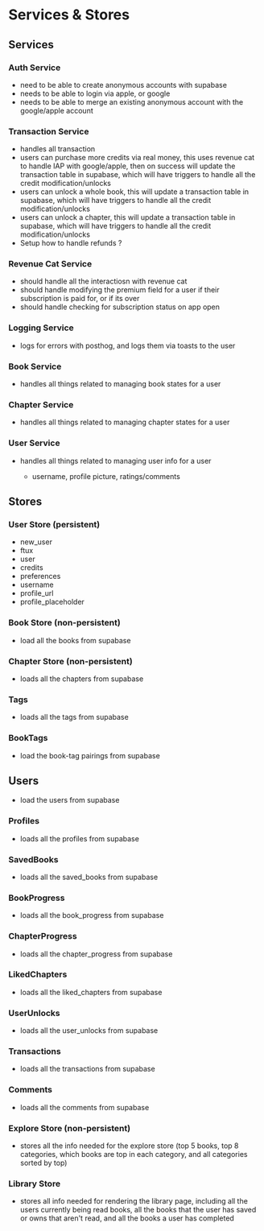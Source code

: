 # Services & Stores

## Services

### Auth Service

- need to be able to create anonymous accounts with supabase
- needs to be able to login via apple, or google
- needs to be able to merge an existing anonymous account with the google/apple account

### Transaction Service

- handles all transaction
- users can purchase more credits via real money, this uses revenue cat to handle IAP with google/apple, then on success will update the transaction table in supabase, which will have triggers to handle all the credit modification/unlocks
- users can unlock a whole book, this will update a transaction table in supabase, which will have triggers to handle all the credit modification/unlocks
- users can unlock a chapter, this will update a transaction table in supabase, which will have triggers to handle all the credit modification/unlocks
- Setup how to handle refunds ?

### Revenue Cat Service

- should handle all the interactiosn with revenue cat
- should handle modifying the premium field for a user if their subscription is paid for, or if its over
- should handle checking for subscription status on app open

### Logging Service

- logs for errors with posthog, and logs them via toasts to the user

### Book Service

- handles all things related to managing book states for a user

### Chapter Service

- handles all things related to managing chapter states for a user

### User Service

- handles all things related to managing user info for a user

  - username, profile picture, ratings/comments

## Stores

### User Store (persistent)

- new_user
- ftux
- user
- credits
- preferences
- username
- profile_url
- profile_placeholder

### Book Store (non-persistent)

- load all the books from supabase

### Chapter Store (non-persistent)

- loads all the chapters from supabase

### Tags

- loads all the tags from supabase

### BookTags

- load the book-tag pairings from supabase

## Users

- load the users from supabase

### Profiles

- loads all the profiles from supabase

### SavedBooks

- loads all the saved_books from supabase

### BookProgress

- loads all the book_progress from supabase

### ChapterProgress

- loads all the chapter_progress from supabase

### LikedChapters

- loads all the liked_chapters from supabase

### UserUnlocks

- loads all the user_unlocks from supabase

### Transactions

- loads all the transactions from supabase

### Comments

- loads all the comments from supabase

### Explore Store (non-persistent)

- stores all the info needed for the explore store (top 5 books, top 8 categories, which books are top in each category, and all categories sorted by top)

### Library Store

- stores all info needed for rendering the library page, including all the users currently being read books, all the books that the user has saved or owns that aren't read, and all the books a user has completed
